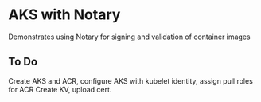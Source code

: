 # AKS with Notary

Demonstrates using Notary for signing and validation of container images

## To Do

Create AKS and ACR, configure AKS with kubelet identity, assign pull roles for ACR
Create KV, upload cert.